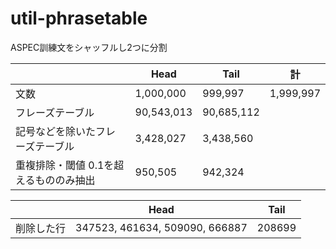 # util-phrasetable

ASPEC訓練文をシャッフルし2つに分割

|  | Head | Tail | 計 |
| ------------- | ------------- | ------------- | ------------- |
| 文数 | 1,000,000 | 999,997 | 1,999,997 |
| フレーズテーブル | 90,543,013 | 90,685,112 |  |
| 記号などを除いたフレーズテーブル | 3,428,027 | 3,438,560 |  |
| 重複排除・閾値 0.1を超えるもののみ抽出 | 950,505 | 942,324 |  |


|  | Head | Tail |
| ------------- | ------------- | ------------- |
| 削除した行 | 347523, 461634, 509090, 666887 | 208699 |

